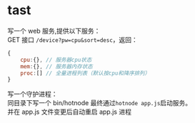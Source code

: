 # tast

写一个 web 服务,提供以下服务：  
GET 接口 `/device?pw=cpu&sort=desc`，返回：

```js
{
    cpu:{}, // 服务器cpu状态
    mem:{}, // 服务器内存状态
    proc:[] // 全量进程列表（默认按cpu和降序排列）
}
```

写一个守护进程：  
同目录下写一个 bin/hotnode 最终通过`hotnode app.js`启动服务。  
并在 app.js 文件变更后自动重启 app.js 进程

## 
